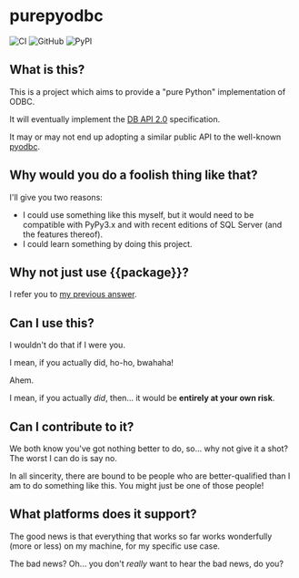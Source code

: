 # purepyodbc

![CI](https://github.com/chrisimcevoy/purepyodbc/actions/workflows/ci.yml/badge.svg)
![GitHub](https://img.shields.io/github/license/chrisimcevoy/purepyodbc)
![PyPI](https://img.shields.io/pypi/v/purepyodbc)

## What is this?

This is a project which aims to provide a "pure Python" implementation of ODBC.

It will eventually implement the [DB API 2.0](https://www.python.org/dev/peps/pep-0249) specification.

It may or may not end up adopting a similar public API to the well-known [pyodbc](https://github.com/mkleehammer/pyodbc).

## Why would you do a foolish thing like that?

I'll give you two reasons:

- I could use something like this myself, but it would need to be compatible with PyPy3.x and with recent editions of SQL Server (and the features thereof).
- I could learn something by doing this project.

## Why not just use {{package}}?

I refer you to [my previous answer](#Why-would-you-do-a-foolish-thing-like-that?).

## Can I use this?

I wouldn't do that if I were you. 

I mean, if you actually did, ho-ho, bwahaha! 

Ahem.

I mean, if you actually _did_, then... it would be **entirely at your own risk**.

## Can I contribute to it?

We both know you've got nothing better to do, so... why not give it a shot? The worst I can do is say no.

In all sincerity, there are bound to be people who are better-qualified than I am to do something like this. You might just be one of those people!

## What platforms does it support?

The good news is that everything that works so far works wonderfully (more or less) on my machine, for my specific use case.

The bad news? Oh... you don't _really_ want to hear the bad news, do you?

